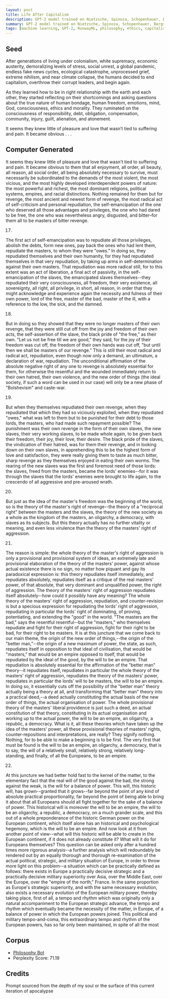 ```yaml
---
layout: post
title: Life After Capitalism
description: GPT-2 model trained on Nietzsche, Spinoza, Schopenhauer, Bergson, William James reflect on pleasure and self-emancipation after capitalism
summary: GPT-2 model trained on Nietzsche, Spinoza, Schopenhauer, Bergson and William James reflect on pleasure and self-emancipation after capitalism
tags: [machine learning, GPT-2, RunwayML, philosophy, ethics, capitalism, apocalypse]
---
```


## Seed

After generations of living under colonialism, white supremacy, economic austerity, demoralizing levels of stress, social unrest, a global pandemic, endless fake news cycles, ecological catastrophe, unprocessed grief, extreme nihilism, and near climate collapse, the humans decided to end capitalism, overthrow their corrupt leaders, and begin again.

As they learned how to be in right relationship with the earth and each other, they started reflecting on their shortcomings and asking questions about the true nature of human bondage, human freedom, emotions, mind, God, consciousness, ethics and morality. They ruminated on the consciousness of responsibility, debt, obligation, compensation, community, injury, guilt, alienation, and atonement.

It seems they knew little of pleasure and love that wasn’t tied to suffering and pain. It became obvious . . .

## Computer Generated

It seems they knew little of pleasure and love that wasn't tied to suffering and pain. It became obvious to them that all enjoyment, all order, all beauty, all reason, all social order, all being absolutely necessary to survive, must necessarily be subordinated to the demands of the most violent, the most vicious, and the most highly developed interdependent powers of nature: the most powerful and richest, the most dominant religions, political systems, empires, and racial distinctions. Nothing remained for them but for revenge, the most ancient and newest form of revenge, the most radical act of self-criticism and personal repudiation, the self-emancipation of the one who deserved all those advantages and privileges, the one who had dared to be free, the one who was nevertheless angry, disgusted, and bitter–for them all to be masters of bitter revenge.


17.

The first act of self-emancipation was to repudiate all those privileges, abolish the debts, form new ones, pay back the ones who had lent them, repudiate the masters, to whom they were "owes." In doing so, they repudiated themselves and their own humanity, for they had repudiated themselves in that very repudiation, by taking up arms in self-determination against their own masters. That repudiation was more radical still, for to this extent was an act of liberation, a final act of passivity, in the self-emancipation of the slaves, the emancipated slaves themselves--they repudiated their very consciousness, all freedom, their very existence, all sovereignty, all right, all privilege, in short, all reason, in order that they might acknowledge and experience again the necessity and fulness of their own power, lord of the free, master of the bad, master of the ill, with a reference to the low, the sick, and the damned.


18.

But in doing so they showed that they were no longer masters of their own revenge, that they were still cut off from the joy and freedom of their own acts, the self-assertion of the slave, the black pride of "the free," as their own. "Let us not be free till we are good," they said, for the joy of their freedom was cut off, the freedom of their own hands was cut off, "but until then we shall be masters of our revenge." This is still their most radical and radical act, repudiation, even though now only a demand, an ultimatum, a declaration of war, repudiation. The unconditional affirmation of the absolute negative right of any one to revenge is absolutely essential for them, for otherwise the resentful and the wounded immediately return to their own hatred, their own violence, and the new order of things (the ideal society, if such a word can be used in our case) will only be a new phase of "Bolshevism" and caste-war.

19.

But when they themselves repudiated their own revenge, when they repudiated that which they had so viciously exploited, when they repudiated "owes," what was left to them but to be punished for their debt to those lords, the masters, who had made such repayment possible? The punishment was their own revenge in the form of their own slaves, the new slaves, their very working slaves, to be made whole again, to be given back their freedom, their joy, their love, their desire. The black pride of the slaves, the vindication of their hatred, was for them their revenge, and in looking down on their own slaves, in apprehending this to be the highest form of love and satisfaction, they were really giving them to taste as much bitter, sharp revenge as they themselves enjoyed in eating their own worms. The rearing of the new slaves was the first and foremost need of those lords: the slaves, freed from the masters, became the lords' enemies--for it was through the slaves that the lords' enemies were brought to life again, to the crescendo of all aggressive and pre-aroused wrath.


20.

But just as the idea of the master's freedom was the beginning of the world, so is the theory of the master's right of revenge--the theory of a "reciprocal right" between the masters and the slaves, the theory of the new society as a whole as the kingdom of the masters, an oligarchy, a democracy, with slaves as its subjects. But this theory actually has no further vitality or meaning, and even less virulence than the theory of the masters' right of aggression.


21.

The reason is simple: the whole theory of the master's right of aggression is only a provisional and provisional system of ideas, an extremely late and provisional elaboration of the theory of the masters' power, against whose actual existence there is no sign, no matter how piquant and gay its paradoxical expression is: this theory repudiates itself immediately, and repudiates absolutely, repudiates itself as a critique of the real masters' power, of that absolute, that very dominant and unqualified power, the right of aggression. The theory of the masters' right of aggression repudiates itself absolutely--how could it possibly have any meaning? The whole theory of the masters' right of aggression, repudiation, and counter-revision is but a specious expression for repudiating the lords' right of aggression, repudiating in particular the lords' right of dominating, of proving, potentiating, and extending the "good" in the world. "The masters are the bad," says the resentful resentful--but the "masters," who themselves repudiate and fight for their right of aggression, fight for their right to be bad, for their right to be masters. It is at this juncture that we come back to our main theme, the origin of the new order of things,--the origin of the "better man,"--the origin of a new maximum of power, the state, as such, repudiates itself in opposition to that ideal of civilisation, that would be "masters," that would be an empire opposed to itself, that would be repudiated by the ideal of the good, by the will to be an empire. That repudiation is absolutely essential for the affirmation of the "better man" theory--it repudiates itself, repudiates in particular the whole theory of the masters' right of aggression, repudiates the theory of the masters' power, repudiates in particular the lords' will to be masters, the will to be an empire. In doing so, it essentially cuts off the possibility of the "better man" theory actually being a theory at all, and transforming that "better man" theory into a practical deed,--a deed actually constituting the actual basis of the new order of things, the actual organisation of power. The whole provisional theory of the masters' liberal providence is just such a deed, an actual constitution of that theory, constituting in its actual organisation and working up to the actual power, the will to be an empire, an oligarchy, a republic, a democracy. What is it, all these theories which have taken up the idea of the masters' power, all these provisional theories of masters' rights, counter-repositions and interpretations, are really? They signify nothing. Nothing, for to be able to make a beginning is to be first. The very first that must be found is the will to be an empire, an oligarchy, a democracy, that is to say, the will of a relatively small, relatively strong, relatively long-standing, and finally, of all the Europeans, to be an empire.


22.

At this juncture we had better hold fast to the kernel of the matter, to the elementary fact that the real will of the good against the bad, the strong against the weak, is the will for a balance of power. This will, this historic will, has grown--granted that it grows--far beyond the point of any kind of absolute practical proportionality, far beyond the point of being able to bring it about that all Europeans should all fight together for the sake of a balance of power. This historical will is moreover the will to be an empire, the will to be an oligarchy, a republic, a democracy, on a much grander scale, and this out of a whole preponderance of the historic German power on the European continent, which itself alone has an historical and psychological hegemony, which is the will to be an empire. And now look at it from another point of view--what will this historic will be able to create in the European continent, if it does not already constitute it? What will it do for Europeans themselves? This question can be asked only after a hundred times more rigorous analysis--a further analysis which will redoundably be rendered out by an equally thorough and thorough re-examination of the actual political, strategic, and military situation of Europe, in order to throw more light on this problem--a situation which can be practically defined as follows: there exists in Europe a practically decisive strategic and a practically decisive military superiority over Asia, over the Middle East, over the Europe, over the "empire of the north," France. In the same proportion as Europe's strategic superiority, and with the same necessary evolution, also exists a necessary evolution of the European military power, thereby taking place, first of all, a tempo and rhythm which was originally only a natural accompaniment to the European strategic advance, the tempo and rhythm which eventually became the necessity of the matter, in Europe, of a balance of power in which the European powers joined. This political and military tempo-and-coma, this extraordinary tempo and rhythm of the European powers, has so far only been maintained, in spite of all the most

## Corpus

- [Philosophy Bot](/philosophy)
- Perplexity Score: 71.19

## Credits

Prompt sourced from the depth of my soul or the surface of this current iteration of apocalypse

